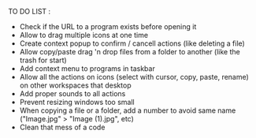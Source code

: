 TO DO LIST :

* Check if the URL to a program exists before opening it
* Allow to drag multiple icons at one time
* Create context popup to confirm / cancell actions (like deleting a file)
* Allow copy/paste drag 'n drop files from a folder to another (like the trash for start)
* Add context menu to programs in taskbar
* Allow all the actions on icons (select with cursor, copy, paste, rename) on other workspaces that desktop
* Add proper sounds to all actions
* Prevent resizing windows too small
* When copying a file or a folder, add a number to avoid same name ("Image.jpg" > "Image (1).jpg", etc)
* Clean that mess of a code
